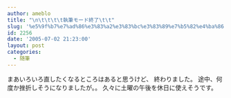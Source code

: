 ```yaml
---
author: ameblo
title: "\n\t\t\t\t執筆モード終了\t\t"
slug: '%e5%9f%b7%e7%ad%86%e3%83%a2%e3%83%bc%e3%83%89%e7%b5%82%e4%ba%86'
id: 2256
date: '2005-07-02 21:23:00'
layout: post
categories:
  - 随筆
---
```


まあいろいろ直したくなるところはあると思うけど、 終わりました。 途中、何度か挫折しそうになりましたが。。 久々に土曜の午後を休日に使えそうです。